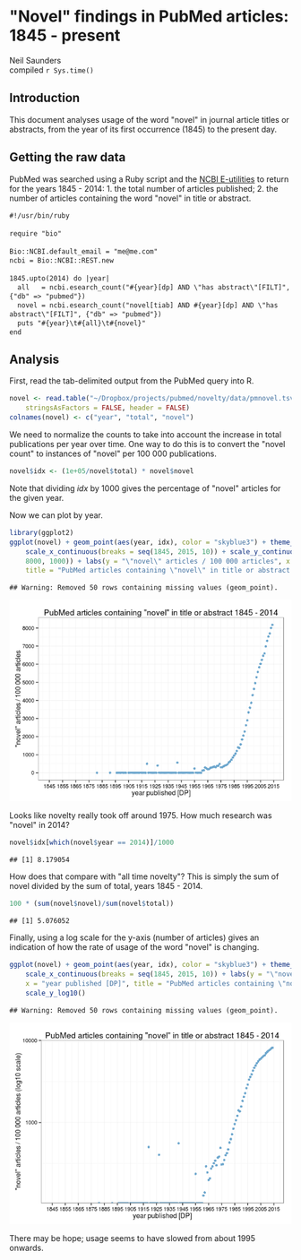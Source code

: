 # "Novel" findings in PubMed articles: 1845 - present
Neil Saunders  
compiled `r Sys.time()`  

## Introduction
This document analyses usage of the word "novel" in journal article titles or abstracts, from the year of its first occurrence (1845) to the present day.

## Getting the raw data
PubMed was searched using a Ruby script and the [NCBI E-utilities](http://www.ncbi.nlm.nih.gov/books/NBK25501/) to return for the years 1845 - 2014: 1. the total number of articles published; 2. the number of articles containing the word "novel" in title or abstract.

```
#!/usr/bin/ruby
 
require "bio"
 
Bio::NCBI.default_email = "me@me.com"
ncbi = Bio::NCBI::REST.new
 
1845.upto(2014) do |year|
  all   = ncbi.esearch_count("#{year}[dp] AND \"has abstract\"[FILT]", {"db" => "pubmed"})
  novel = ncbi.esearch_count("novel[tiab] AND #{year}[dp] AND \"has abstract\"[FILT]", {"db" => "pubmed"})
  puts "#{year}\t#{all}\t#{novel}"
end
```
## Analysis
First, read the tab-delimited output from the PubMed query into R.


```r
novel <- read.table("~/Dropbox/projects/pubmed/novelty/data/pmnovel.tsv", sep = "\t", 
    stringsAsFactors = FALSE, header = FALSE)
colnames(novel) <- c("year", "total", "novel")
```

We need to normalize the counts to take into account the increase in total publications per year over time. One way to do this is to convert the "novel count" to instances of "novel" per 100 000 publications. 


```r
novel$idx <- (1e+05/novel$total) * novel$novel
```

Note that dividing _idx_ by 1000 gives the percentage of "novel" articles for the given year.

Now we can plot by year.


```r
library(ggplot2)
ggplot(novel) + geom_point(aes(year, idx), color = "skyblue3") + theme_bw() + 
    scale_x_continuous(breaks = seq(1845, 2015, 10)) + scale_y_continuous(breaks = seq(0, 
    8000, 1000)) + labs(y = "\"novel\" articles / 100 000 articles", x = "year published [DP]", 
    title = "PubMed articles containing \"novel\" in title or abstract 1845 - 2014")
```

```
## Warning: Removed 50 rows containing missing values (geom_point).
```

![](pmnovel_files/figure-html/plot1-1.png) 

Looks like novelty really took off around 1975. How much research was "novel" in 2014?


```r
novel$idx[which(novel$year == 2014)]/1000
```

```
## [1] 8.179054
```

How does that compare with "all time novelty"? This is simply the sum of novel divided by the sum of total, years 1845 - 2014.


```r
100 * (sum(novel$novel)/sum(novel$total))
```

```
## [1] 5.076052
```

Finally, using a log scale for the y-axis (number of articles) gives an indication of how the rate of usage of the word "novel" is changing.


```r
ggplot(novel) + geom_point(aes(year, idx), color = "skyblue3") + theme_bw() + 
    scale_x_continuous(breaks = seq(1845, 2015, 10)) + labs(y = "\"novel\" articles / 100 000 articles (log10 scale)", 
    x = "year published [DP]", title = "PubMed articles containing \"novel\" in title or abstract 1845 - 2014") + 
    scale_y_log10()
```

```
## Warning: Removed 50 rows containing missing values (geom_point).
```

![](pmnovel_files/figure-html/plot2-1.png) 

There may be hope; usage seems to have slowed from about 1995 onwards.
